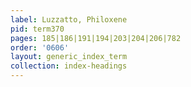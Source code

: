 ```yaml
---
label: Luzzatto, Philoxene
pid: term370
pages: 185|186|191|194|203|204|206|782
order: '0606'
layout: generic_index_term
collection: index-headings
---
```

